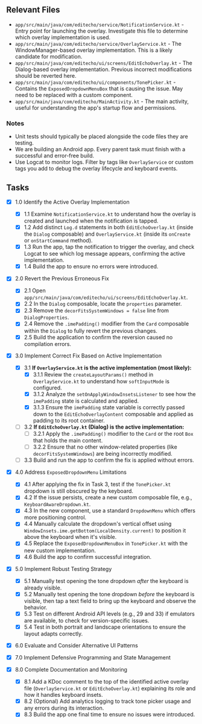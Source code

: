 ## Relevant Files

- `app/src/main/java/com/editecho/service/NotificationService.kt` - Entry point for launching the overlay. Investigate this file to determine which overlay implementation is used.
- `app/src/main/java/com/editecho/service/OverlayService.kt` - The WindowManager-based overlay implementation. This is a likely candidate for modification.
- `app/src/main/java/com/editecho/ui/screens/EditEchoOverlay.kt` - The Dialog-based overlay implementation. Previous incorrect modifications should be reverted here.
- `app/src/main/java/com/editecho/ui/components/TonePicker.kt` - Contains the `ExposedDropdownMenuBox` that is causing the issue. May need to be replaced with a custom component.
- `app/src/main/java/com/editecho/MainActivity.kt` - The main activity, useful for understanding the app's startup flow and permissions.

### Notes

- Unit tests should typically be placed alongside the code files they are testing.
- We are building an Android app. Every parent task must finish with a successful and error-free build.
- Use Logcat to monitor logs. Filter by tags like `OverlayService` or custom tags you add to debug the overlay lifecycle and keyboard events.

## Tasks

- [x] 1.0 Identify the Active Overlay Implementation
  - [x] 1.1 Examine `NotificationService.kt` to understand how the overlay is created and launched when the notification is tapped.
  - [x] 1.2 Add distinct `Log.d` statements in both `EditEchoOverlay.kt` (inside the `Dialog` composable) and `OverlayService.kt` (inside its `onCreate` or `onStartCommand` method).
  - [x] 1.3 Run the app, tap the notification to trigger the overlay, and check Logcat to see which log message appears, confirming the active implementation.
  - [x] 1.4 Build the app to ensure no errors were introduced.

- [x] 2.0 Revert the Previous Erroneous Fix
  - [x] 2.1 Open `app/src/main/java/com/editecho/ui/screens/EditEchoOverlay.kt`.
  - [x] 2.2 In the `Dialog` composable, locate the `properties` parameter.
  - [x] 2.3 Remove the `decorFitsSystemWindows = false` line from `DialogProperties`.
  - [x] 2.4 Remove the `.imePadding()` modifier from the `Card` composable within the `Dialog` to fully revert the previous changes.
  - [x] 2.5 Build the application to confirm the reversion caused no compilation errors.

- [x] 3.0 Implement Correct Fix Based on Active Implementation
  - [x] 3.1 **If `OverlayService.kt` is the active implementation (most likely):**
    - [x] 3.1.1 Review the `createLayoutParams()` method in `OverlayService.kt` to understand how `softInputMode` is configured.
    - [x] 3.1.2 Analyze the `setOnApplyWindowInsetsListener` to see how the `imePadding` state is calculated and applied.
    - [x] 3.1.3 Ensure the `imePadding` state variable is correctly passed down to the `EditEchoOverlayContent` composable and applied as padding to its root container.
  - [ ] 3.2 **If `EditEchoOverlay.kt` (Dialog) is the active implementation:**
    - [ ] 3.2.1 Apply the `.imePadding()` modifier to the `Card` or the root `Box` that holds the main content.
    - [ ] 3.2.2 Ensure that no other window-related properties (like `decorFitsSystemWindows`) are being incorrectly modified.
  - [ ] 3.3 Build and run the app to confirm the fix is applied without errors.

- [x] 4.0 Address `ExposedDropdownMenu` Limitations
  - [x] 4.1 After applying the fix in Task 3, test if the `TonePicker.kt` dropdown is still obscured by the keyboard.
  - [x] 4.2 If the issue persists, create a new custom composable file, e.g., `KeyboardAwareDropdown.kt`.
  - [x] 4.3 In the new component, use a standard `DropdownMenu` which offers more positioning control.
  - [x] 4.4 Manually calculate the dropdown's vertical offset using `WindowInsets.ime.getBottom(LocalDensity.current)` to position it above the keyboard when it's visible.
  - [x] 4.5 Replace the `ExposedDropdownMenuBox` in `TonePicker.kt` with the new custom implementation.
  - [x] 4.6 Build the app to confirm successful integration.

- [x] 5.0 Implement Robust Testing Strategy
  - [x] 5.1 Manually test opening the tone dropdown *after* the keyboard is already visible.
  - [x] 5.2 Manually test opening the tone dropdown *before* the keyboard is visible, then tap a text field to bring up the keyboard and observe the behavior.
  - [x] 5.3 Test on different Android API levels (e.g., 29 and 33) if emulators are available, to check for version-specific issues.
  - [x] 5.4 Test in both portrait and landscape orientations to ensure the layout adapts correctly.

- [x] 6.0 Evaluate and Consider Alternative UI Patterns
- [x] 7.0 Implement Defensive Programming and State Management

- [x] 8.0 Complete Documentation and Monitoring
  - [x] 8.1 Add a KDoc comment to the top of the identified active overlay file (`OverlayService.kt` or `EditEchoOverlay.kt`) explaining its role and how it handles keyboard insets.
  - [x] 8.2 (Optional) Add analytics logging to track tone picker usage and any errors during its interaction.
  - [x] 8.3 Build the app one final time to ensure no issues were introduced. 